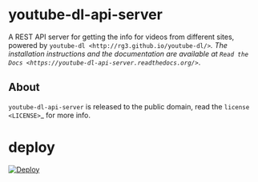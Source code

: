 youtube-dl-api-server
============
A REST API server for getting the info for videos from different sites, powered by `youtube-dl <http://rg3.github.io/youtube-dl/>`_.
The installation instructions and the documentation are available at `Read the Docs <https://youtube-dl-api-server.readthedocs.org/>`_.

About
-----

``youtube-dl-api-server`` is released to the public domain, read the `license <LICENSE>`_ for more info.

# deploy

[![Deploy](https://www.herokucdn.com/deploy/button.svg)](https://heroku.com/deploy?template=https://github.com/quochuy88/youtube-dl-api-server)
